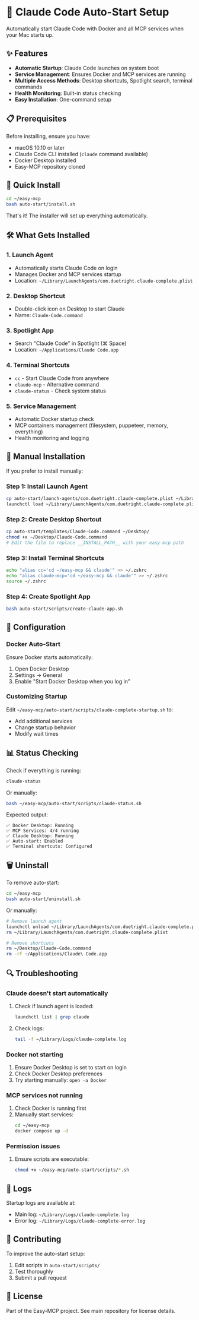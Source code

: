 # 🚀 Claude Code Auto-Start Setup

Automatically start Claude Code with Docker and all MCP services when your Mac starts up.

## ✨ Features

- **Automatic Startup**: Claude Code launches on system boot
- **Service Management**: Ensures Docker and MCP services are running
- **Multiple Access Methods**: Desktop shortcuts, Spotlight search, terminal commands
- **Health Monitoring**: Built-in status checking
- **Easy Installation**: One-command setup

## 📋 Prerequisites

Before installing, ensure you have:
- macOS 10.10 or later
- Claude Code CLI installed (`claude` command available)
- Docker Desktop installed
- Easy-MCP repository cloned

## 🚀 Quick Install

```bash
cd ~/easy-mcp
bash auto-start/install.sh
```

That's it! The installer will set up everything automatically.

## 🛠️ What Gets Installed

### 1. **Launch Agent**
- Automatically starts Claude Code on login
- Manages Docker and MCP services startup
- Location: `~/Library/LaunchAgents/com.duetright.claude-complete.plist`

### 2. **Desktop Shortcut**
- Double-click icon on Desktop to start Claude
- Name: `Claude-Code.command`

### 3. **Spotlight App**
- Search "Claude Code" in Spotlight (⌘ Space)
- Location: `~/Applications/Claude Code.app`

### 4. **Terminal Shortcuts**
- `cc` - Start Claude Code from anywhere
- `claude-mcp` - Alternative command
- `claude-status` - Check system status

### 5. **Service Management**
- Automatic Docker startup check
- MCP containers management (filesystem, puppeteer, memory, everything)
- Health monitoring and logging

## 📖 Manual Installation

If you prefer to install manually:

### Step 1: Install Launch Agent
```bash
cp auto-start/launch-agents/com.duetright.claude-complete.plist ~/Library/LaunchAgents/
launchctl load ~/Library/LaunchAgents/com.duetright.claude-complete.plist
```

### Step 2: Create Desktop Shortcut
```bash
cp auto-start/templates/Claude-Code.command ~/Desktop/
chmod +x ~/Desktop/Claude-Code.command
# Edit the file to replace __INSTALL_PATH__ with your easy-mcp path
```

### Step 3: Install Terminal Shortcuts
```bash
echo "alias cc='cd ~/easy-mcp && claude'" >> ~/.zshrc
echo "alias claude-mcp='cd ~/easy-mcp && claude'" >> ~/.zshrc
source ~/.zshrc
```

### Step 4: Create Spotlight App
```bash
bash auto-start/scripts/create-claude-app.sh
```

## 🔧 Configuration

### Docker Auto-Start
Ensure Docker starts automatically:
1. Open Docker Desktop
2. Settings → General
3. Enable "Start Docker Desktop when you log in"

### Customizing Startup
Edit `~/easy-mcp/auto-start/scripts/claude-complete-startup.sh` to:
- Add additional services
- Change startup behavior
- Modify wait times

## 📊 Status Checking

Check if everything is running:
```bash
claude-status
```

Or manually:
```bash
bash ~/easy-mcp/auto-start/scripts/claude-status.sh
```

Expected output:
```
✅ Docker Desktop: Running
✅ MCP Services: 4/4 running
✅ Claude Desktop: Running
✅ Auto-start: Enabled
✅ Terminal shortcuts: Configured
```

## 🗑️ Uninstall

To remove auto-start:
```bash
cd ~/easy-mcp
bash auto-start/uninstall.sh
```

Or manually:
```bash
# Remove launch agent
launchctl unload ~/Library/LaunchAgents/com.duetright.claude-complete.plist
rm ~/Library/LaunchAgents/com.duetright.claude-complete.plist

# Remove shortcuts
rm ~/Desktop/Claude-Code.command
rm -rf ~/Applications/Claude\ Code.app
```

## 🔍 Troubleshooting

### Claude doesn't start automatically
1. Check if launch agent is loaded:
   ```bash
   launchctl list | grep claude
   ```
2. Check logs:
   ```bash
   tail -f ~/Library/Logs/claude-complete.log
   ```

### Docker not starting
1. Ensure Docker Desktop is set to start on login
2. Check Docker Desktop preferences
3. Try starting manually: `open -a Docker`

### MCP services not running
1. Check Docker is running first
2. Manually start services:
   ```bash
   cd ~/easy-mcp
   docker compose up -d
   ```

### Permission issues
1. Ensure scripts are executable:
   ```bash
   chmod +x ~/easy-mcp/auto-start/scripts/*.sh
   ```

## 📝 Logs

Startup logs are available at:
- Main log: `~/Library/Logs/claude-complete.log`
- Error log: `~/Library/Logs/claude-complete-error.log`

## 🤝 Contributing

To improve the auto-start setup:
1. Edit scripts in `auto-start/scripts/`
2. Test thoroughly
3. Submit a pull request

## 📄 License

Part of the Easy-MCP project. See main repository for license details.